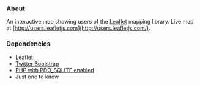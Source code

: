 ### About

An interactive map showing users of the [Leaflet](http://leaflet.cloudmade.com/) mapping library. Live map at [http://users.leafletjs.com](http://users.leafletjs.com/).

### Dependencies

- [Leaflet](http://leaflet.cloudmade.com/)
- [Twitter Bootstrap](http://twitter.github.com/bootstrap/)
- [PHP with PDO_SQLITE enabled](http://php.net/manual/en/ref.pdo-sqlite.php)
- Just one to know